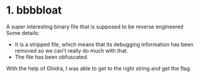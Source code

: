 # 1. bbbbloat
A super interesting binary file that is supposed to be reverse engineered  
Some details:
- It is a stripped file, which means that its debugging information has been removed so we can't really do much with that.
- The file has been obfuscated.

With the help of Ghidra, I was able to get to the right string and get the flag.
